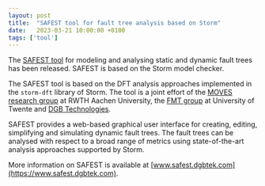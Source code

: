 ```yaml
---
layout: post
title:  "SAFEST tool for fault tree analysis based on Storm"
date:   2023-03-21 10:00:00 +0100
tags: ['tool']
---
```


The [SAFEST tool](https://www.safest.dgbtek.com) for modeling and analysing static and dynamic fault trees has been released.
SAFEST is based on the Storm model checker.

<!--more-->

The SAFEST tool is based on the DFT analysis approaches implemented in the `storm-dft` library of Storm.
The tool is a joint effort of the [MOVES research group](https://moves.rwth-aachen.de) at RWTH Aachen University, the [FMT group](https://www.utwente.nl/en/eemcs/fmt) at University of Twente and [DGB Technologies](https://www.dgbtek.com).

SAFEST provides a web-based graphical user interface for creating, editing, simplifying and simulating dynamic fault trees.
The fault trees can be analysed with respect to a broad range of metrics using state-of-the-art analysis approaches supported by Storm.

More information on SAFEST is available at [www.safest.dgbtek.com](https://www.safest.dgbtek.com).

